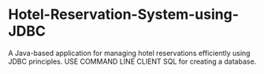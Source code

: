 # Hotel-Reservation-System-using-JDBC
A Java-based application for managing hotel reservations efficiently using JDBC principles.
USE COMMAND LINE CLIENT SQL for creating a database.
